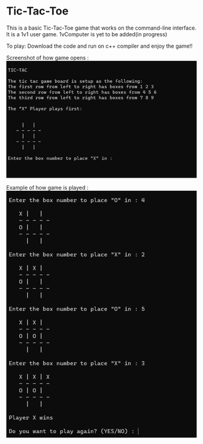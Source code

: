 # Tic-Tac-Toe
This is a basic Tic-Tac-Toe game that works on the command-line interface.
It is a 1v1 user game.
1vComputer is yet to be added(in progress)

To play:
Download the code and run on c++ compiler and enjoy the game!!

Screenshot of how game opens : 
![](tic_tac_board.png)

Example of how game is played : 
![](game_play.png)
